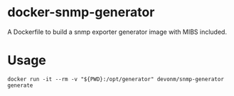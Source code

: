 # docker-snmp-generator

A Dockerfile to build a snmp exporter generator image with MIBS included.

# Usage
```
docker run -it --rm -v "${PWD}:/opt/generator" devonm/snmp-generator generate
```
